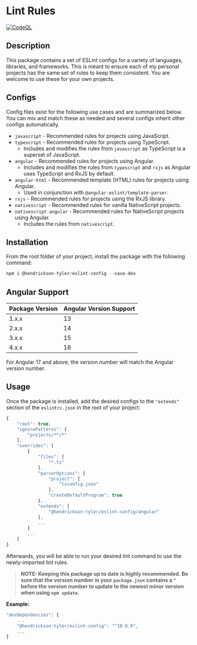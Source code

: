 # Lint Rules

[![CodeQL](https://github.com/hendrickson-tyler/eslint-config/actions/workflows/codeql-analysis.yml/badge.svg)](https://github.com/hendrickson-tyler/eslint-config/actions/workflows/codeql-analysis.yml)

## Description

This package contains a set of ESLint configs for a variety of languages, libraries, and frameworks. This is meant to ensure each of my personal projects has the same set of rules to keep them consistent. You are welcome to use these for your own projects.

## Configs

Config files exist for the following use cases and are summarized below. You can mix and match these as needed and several configs inherit other configs automatically.

- `javascript` - Recommended rules for projects using JavaScript.
- `typescript` - Recommended rules for projects using TypeScript.
  - Includes and modifies the rules from `javascript` as TypeScript is a superset of JavaScript.
- `angular` - Recommended rules for projects using Angular.
  - Includes and modifies the rules from `typescript` and `rxjs` as Angular uses TypeScript and RxJS by default.
- `angular-html` - Recommended template (HTML) rules for projects using Angular.
  - Used in conjunction with `@angular-eslint/template-parser`.
- `rxjs` - Recommended rules for projects using the RxJS library.
- `nativescript` - Recommended rules for vanilla NativeScript projects.
- `nativescript-angular` - Recommended rules for NativeScript projects using Angular.
  - Includes the rules from `nativescript`.

## Installation

From the root folder of your project, install the package with the following command:

```javascript
npm i @hendrickson-tyler/eslint-config --save-dev
```

## Angular Support

| Package Version    | Angular Version Support |
| ------------------ | ----------------------- |
| 1.x.x              | 13                      |
| 2.x.x              | 14                      |
| 3.x.x              | 15                      |
| 4.x.x              | 16                      |

For Angular 17 and above, the version number will match the Angular version number.

## Usage

Once the package is installed, add the desired configs to the `"extends"` section of the `eslintrc.json` in the root of your project:

```javascript
{
    "root": true,
    "ignorePatterns": [
        "projects/**/*"
    ],
    "overrides": [
        {
            "files": [
                "*.ts"
            ],
            "parserOptions": {
                "project": [
                    "tsconfig.json"
                ],
                "createDefaultProgram": true
            },
            "extends": [
                "@hendrickson-tyler/eslint-config/angular"
            ],
            ...
        }
        ...
    ]
}
```

Afterwards, you will be able to run your desired lint command to use the newly-imported lint rules.

> **NOTE: Keeping this package up to date is highly recommended. Be sure that the version number in your `package.json` contains a `^` before the version number to update to the newest minor version when using `npm update`.**

**Example:**

```javascript
"devDependencies": {
    ...
    "@hendrickson-tyler/eslint-config": "^18.0.0",
    ...
}
```
